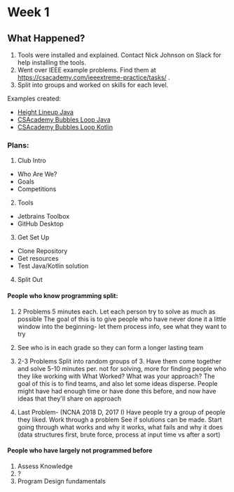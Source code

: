 # Week 1

## What Happened?
1. Tools were installed and explained. Contact Nick Johnson on Slack for help installing the tools.
2. Went over IEEE example problems. Find them at https://csacademy.com/ieeextreme-practice/tasks/ .
3. Split into groups and worked on skills for each level.

Examples created:
- [Height Lineup Java](Main.java)
- [CSAcademy Bubbles Loop Java](../../jvm/CompProg1920/src/main/java/week1/CSAcademyBubblesLoopJava.java)
- [CSAcademy Bubbles Loop Kotlin](../../jvm/CompProg1920/src/main/kotlin/week1/CSAcademyBubblesLoop.kt)

### Plans:

1. Club Intro
 - Who Are We?
 - Goals
 - Competitions
2. Tools
 - Jetbrains Toolbox
 - GitHub Desktop
3. Get Set Up
 - Clone Repository
 - Get resources
 - Test Java/Kotlin solution
4. Split Out

#### People who know programming split:
1. 2 Problems
		5 minutes each. Let each person try to solve as much as possible
		The goal of this is to give people who have never done it a little window into the beginning- let them process info, see what they want to try

2. See who is in each grade so they can form a longer lasting team
3. 2-3 Problems
		Split into random groups of 3. Have them come together and solve
		5-10 minutes per. not for solving, more for finding people who they like working with
		What Worked?
		What was your approach?
		The goal of this is to find teams, and also let some ideas disperse. People might have had enough time or have done this before, and now have ideas that they'll share on approach

4. Last Problem- (NCNA 2018 D, 2017 I)
		Have people try a group of people they liked. Work through a problem
		See if solutions can be made.
		Start going through what works and why it works, what fails and why it does (data structures first, brute force, process at input time vs after a sort)


#### People who have largely not programmed before
1. Assess Knowledge
2. ?
3. Program Design fundamentals
